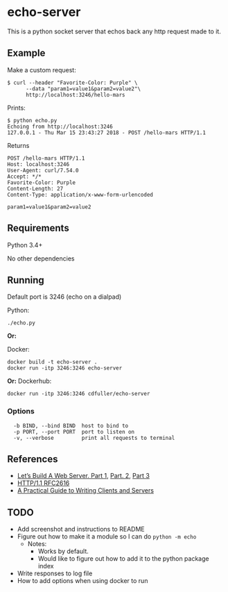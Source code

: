 # echo-server

This is a python socket server that echos back any http request made to it.

## Example
Make a custom request:
```
$ curl --header "Favorite-Color: Purple" \
      --data "param1=value1&param2=value2"\
      http://localhost:3246/hello-mars
```

Prints:
```
$ python echo.py
Echoing from http://localhost:3246
127.0.0.1 - Thu Mar 15 23:43:27 2018 - POST /hello-mars HTTP/1.1
```

Returns
```
POST /hello-mars HTTP/1.1
Host: localhost:3246
User-Agent: curl/7.54.0
Accept: */*
Favorite-Color: Purple
Content-Length: 27
Content-Type: application/x-www-form-urlencoded

param1=value1&param2=value2
```

## Requirements

Python 3.4+

No other dependencies


## Running

Default port is 3246 (echo on a dialpad)

Python:
```
./echo.py
```

**Or:**

Docker:
```
docker build -t echo-server .
docker run -itp 3246:3246 echo-server
```

**Or:**
Dockerhub:
```
docker run -itp 3246:3246 cdfuller/echo-server
```

### Options
```
  -b BIND, --bind BIND  host to bind to
  -p PORT, --port PORT  port to listen on
  -v, --verbose         print all requests to terminal
```


## References
* [Let’s Build A Web Server. Part 1](https://:.com/lsbaws-part1/), [Part. 2](https://ruslanspivak.com/lsbaws-part2/), [Part 3](https://ruslanspivak.com/lsbaws-part3/)
* [HTTP/1.1 RFC2616](https://tools.ietf.org/html/rfc2616)
* [A Practical Guide to Writing Clients and Servers](http://www.jmarshall.com/easy/http/)

## TODO
* Add screenshot and instructions to README
* Figure out how to make it a module so I can do `python -m echo`
  * Notes:
    * Works by default.
    * Would like to figure out how to add it to the python package index
* Write responses to log file
* How to add options when using docker to run
